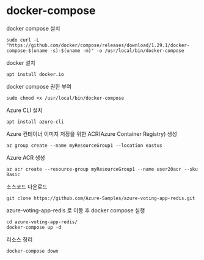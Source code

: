 # docker-compose

docker compose 설치
```
sudo curl -L "https://github.com/docker/compose/releases/download/1.29.1/docker-compose-$(uname -s)-$(uname -m)" -o /usr/local/bin/docker-compose
```

docker 설치
```
apt install docker.io
```


docker compose 권한 부여
```
sudo chmod +x /usr/local/bin/docker-compose
```

Azure CLI 설치
```
apt install azure-cli
```

Azure 컨테이너 이미지 저장을 위한 ACR(Azure Container Registry) 생성
```
az group create --name myResourceGroup1 --location eastus
```

Azure ACR 생성
```
az acr create --resource-group myResourceGroup1 --name user20acr --sku Basic
```

소스코드 다운로드
```
git clone https://github.com/Azure-Samples/azure-voting-app-redis.git
```

azure-voting-app-redis 로 이동 후 docker compose 실행
```
cd azure-voting-app-redis/
docker-compose up -d
```

리소스 정리
```
docker-compose down
```






